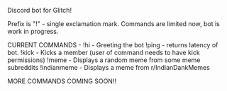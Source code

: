 Discord bot for Glitch!

Prefix is "!" - single exclamation mark. Commands are limited now, bot is work in progress.

CURRENT COMMANDS - 
!hi   - Greeting the bot
!ping - returns latency of bot.
!kick - Kicks a member (user of command needs to have kick permissions)
!meme - Displays a random meme from some meme subreddits
!indianmeme - Displays a meme from r/IndianDankMemes

MORE COMMANDS COMING SOON!!
